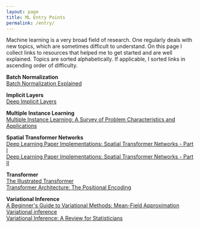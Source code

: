 ```yaml
---
layout: page
title: ML Entry Points
permalink: /entry/
---
```


Machine learning is a very broad field of research. One regularly deals with new topics, which are sometimes difficult to understand. On this page I collect links to resources that helped me to get started and are well explained. Topics are sorted alphabetically. If applicable, I sorted links in ascending order of difficulty.

**Batch Normalization**  
[Batch Normalization Explained](https://leimao.github.io/blog/Batch-Normalization/)

**Implicit Layers**  
[Deep Implicit Layers](http://implicit-layers-tutorial.org/introduction/)

**Multiple Instance Learning**  
[Multiple Instance Learning: A Survey of Problem Characteristics and Applications](https://arxiv.org/pdf/1612.03365)

**Spatial Transformer Networks**  
[Deep Learning Paper Implementations: Spatial Transformer Networks - Part I](https://kevinzakka.github.io/2017/01/10/stn-part1/)  
[Deep Learning Paper Implementations: Spatial Transformer Networks - Part II](https://kevinzakka.github.io/2017/01/18/stn-part2/)

**Transformer**  
[The Illustrated Transformer](http://jalammar.github.io/illustrated-transformer/)  
[Transformer Architecture: The Positional Encoding](https://kazemnejad.com/blog/transformer_architecture_positional_encoding/)

**Variational Inference**  
[A Beginner's Guide to Variational Methods: Mean-Field Approximation](https://blog.evjang.com/2016/08/variational-bayes.html)  
[Variational inference](https://ermongroup.github.io/cs228-notes/inference/variational/)  
[Variational Inference: A Review for Statisticians](https://arxiv.org/pdf/1601.00670.pdf)